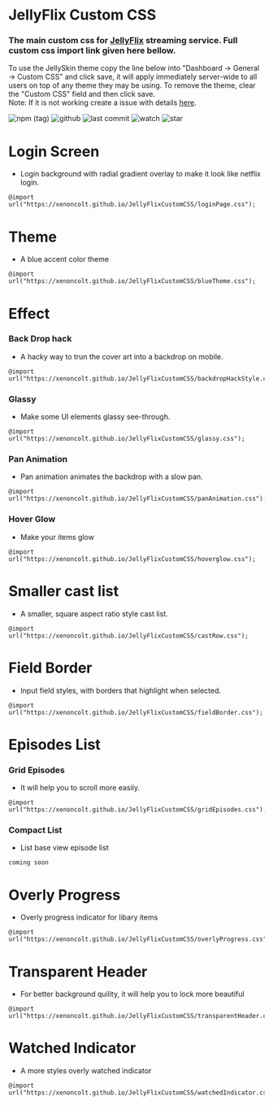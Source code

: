 # JellyFlix Custom CSS
### The main custom css for [JellyFlix](https://stream.jellyflix.ga) streaming service. Full custom css import link given here bellow. 

To use the JellySkin theme copy the line below into "Dashboard -> General -> Custom CSS" and click save, it will apply immediately server-wide to all users on top of any theme they may be using. To remove the theme, clear the "Custom CSS" field and then click save. <br> Note: If it is not working create a issue with details [here](https://github.com/xenoncolt/JellyFlixCustomCSS/issues).

![npm (tag)](https://img.shields.io/github/package-json/v/xenoncolt/JellyFlixCustomCSS?color=darkblue&style=plastic) ![github](https://img.shields.io/github/license/xenoncolt/JellyFlixCustomcss?style=plastic) ![last commit](https://img.shields.io/github/last-commit/xenoncolt/JellyFlixCustomCSS?style=plastic) ![watch](https://img.shields.io/github/watchers/xenoncolt/jellyflixcustomcss?style=plastic) ![star](https://img.shields.io/github/stars/xenoncolt/jellyflixcustomcss?style=social)


# Login Screen 
- Login background with radial gradient overlay to make it look like netflix login.
```
@import url("https://xenoncolt.github.io/JellyFlixCustomCSS/loginPage.css");
```

# Theme
- A blue accent color theme 
```
@import url("https://xenoncolt.github.io/JellyFlixCustomCSS/blueTheme.css");
```

# Effect
### Back Drop hack
- A hacky way to trun the cover art into a backdrop on mobile.
```
@import url("https://xenoncolt.github.io/JellyFlixCustomCSS/backdropHackStyle.css");
```

### Glassy
- Make some UI elements glassy see-through.
```
@import url("https://xenoncolt.github.io/JellyFlixCustomCSS/glassy.css");
```

### Pan Animation
- Pan animation animates the backdrop with a slow pan.
```
@import url("https://xenoncolt.github.io/JellyFlixCustomCSS/panAnimation.css");
```

### Hover Glow
- Make your items glow
```
@import url("https://xenoncolt.github.io/JellyFlixCustomCSS/hoverglow.css");
```

# Smaller cast list
- A smaller, square aspect ratio style cast list.
```
@import url("https://xenoncolt.github.io/JellyFlixCustomCSS/castRow.css");
```

# Field Border
- Input field styles, with borders that highlight when selected.
```
@import url("https://xenoncolt.github.io/JellyFlixCustomCSS/fieldBorder.css");
```

# Episodes List
### Grid Episodes
- It will help you to scroll more easily.
```
@import url("https://xenoncolt.github.io/JellyFlixCustomCSS/gridEpisodes.css");
```

### Compact List
- List base view episode list
```
coming soon
```

# Overly Progress
- Overly progress indicator for libary items
```
@import url("https://xenoncolt.github.io/JellyFlixCustomCSS/overlyProgress.css");
```

# Transparent Header
- For better background quility, it will help you to lock more beautiful
```
@import url("https://xenoncolt.github.io/JellyFlixCustomCSS/transparentHeader.css");
```

# Watched Indicator
- A more styles overly watched indicator
```
@import url("https://xenoncolt.github.io/JellyFlixCustomCSS/watchedIndicator.css");
```
